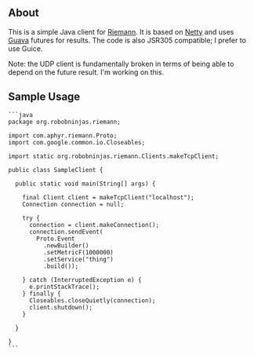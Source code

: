 About
-----

This is a simple Java client for [Riemann](https://github.com/aphyr/riemann). It is based on [Netty](http://netty.io) and uses
[Guava](http://code.google.com/p/guava-libraries/) futures for results. The code is also JSR305 compatible; I prefer to use Guice.

Note: the UDP client is fundamentally broken in terms of being able to depend on the future result. I'm working on this.

Sample Usage
------------

	```java
	package org.robobninjas.riemann;

	import com.aphyr.riemann.Proto;
	import com.google.common.io.Closeables;

	import static org.robobninjas.riemann.Clients.makeTcpClient;

	public class SampleClient {

	  public static void main(String[] args) {

	    final Client client = makeTcpClient("localhost");
	    Connection connection = null;

	    try {
	      connection = client.makeConnection();
	      connection.sendEvent(
	        Proto.Event
	          .newBuilder()
	          .setMetricF(1000000)
	          .setService("thing")
	          .build());

	    } catch (InterruptedException e) {
	      e.printStackTrace();
	    } finally {
	      Closeables.closeQuietly(connection);
	      client.shutdown();
	    }

	  }

	}
	```